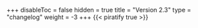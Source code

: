 +++
disableToc = false
hidden = true
title = "Version 2.3"
type = "changelog"
weight = -3
+++
{{< piratify true >}}
